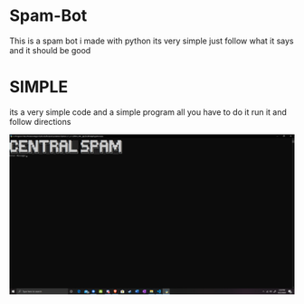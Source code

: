 # Spam-Bot
This is a spam bot i made with python its very simple just follow what it says and it should be good

# SIMPLE
 
its a very simple code and a simple program all you have to do it run it and follow directions 

![](images/image.png)
